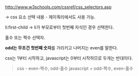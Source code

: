http://www.w3schools.com/cssref/css_selectors.asp

-> css 요소 선택 내용 - 제이쿼리에서도 사용 가능.

li:first-child -> li가 부모로부터 첫번째 자식인 경우 선택한다.

홀수 또는 짝수 선택자.

**odd는 무조건 첫번째 숫자**를 가리키고 나머지는 even를 말한다.

css는 1부터 시작하고,
javascript는 0부터 시작하므로 두개는 반대이다.

>css - even-짝수, odd-홀수
>javascript = odd-짝수, even-홀수
